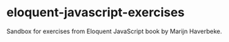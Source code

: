 # eloquent-javascript-exercises
Sandbox for exercises from Eloquent JavaScript book by Marijn Haverbeke.